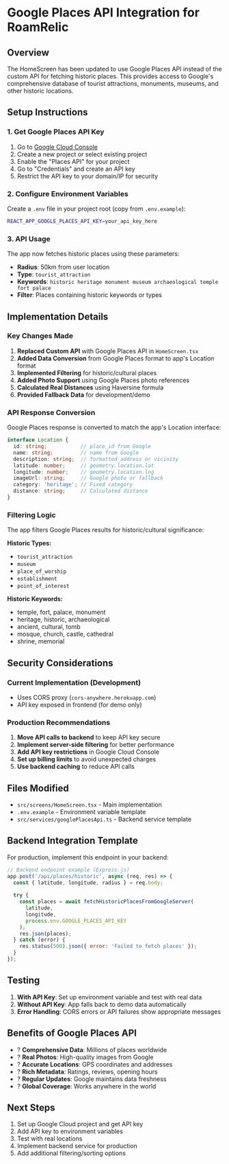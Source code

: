 # Google Places API Integration for RoamRelic

## Overview

The HomeScreen has been updated to use Google Places API instead of the custom API for fetching historic places. This provides access to Google's comprehensive database of tourist attractions, monuments, museums, and other historic locations.

## Setup Instructions

### 1. Get Google Places API Key

1. Go to [Google Cloud Console](https://console.cloud.google.com/)
2. Create a new project or select existing project
3. Enable the "Places API" for your project
4. Go to "Credentials" and create an API key
5. Restrict the API key to your domain/IP for security

### 2. Configure Environment Variables

Create a `.env` file in your project root (copy from `.env.example`):

```bash
REACT_APP_GOOGLE_PLACES_API_KEY=your_api_key_here
```

### 3. API Usage

The app now fetches historic places using these parameters:

- **Radius**: 50km from user location
- **Type**: `tourist_attraction`
- **Keywords**: `historic heritage monument museum archaeological temple fort palace`
- **Filter**: Places containing historic keywords or types

## Implementation Details

### Key Changes Made

1. **Replaced Custom API** with Google Places API in `HomeScreen.tsx`
2. **Added Data Conversion** from Google Places format to app's Location format
3. **Implemented Filtering** for historic/cultural places
4. **Added Photo Support** using Google Places photo references
5. **Calculated Real Distances** using Haversine formula
6. **Provided Fallback Data** for development/demo

### API Response Conversion

Google Places response is converted to match the app's Location interface:

```typescript
interface Location {
  id: string;           // place_id from Google
  name: string;         // name from Google
  description: string;  // formatted_address or vicinity
  latitude: number;     // geometry.location.lat
  longitude: number;    // geometry.location.lng
  imageUrl: string;     // Google photo or fallback
  category: 'heritage'; // Fixed category
  distance: string;     // Calculated distance
}
```

### Filtering Logic

The app filters Google Places results for historic/cultural significance:

**Historic Types:**
- `tourist_attraction`
- `museum`
- `place_of_worship`
- `establishment`
- `point_of_interest`

**Historic Keywords:**
- temple, fort, palace, monument
- heritage, historic, archaeological
- ancient, cultural, tomb
- mosque, church, castle, cathedral
- shrine, memorial

## Security Considerations

### Current Implementation (Development)
- Uses CORS proxy (`cors-anywhere.herokuapp.com`)
- API key exposed in frontend (for demo only)

### Production Recommendations
1. **Move API calls to backend** to keep API key secure
2. **Implement server-side filtering** for better performance
3. **Add API key restrictions** in Google Cloud Console
4. **Set up billing limits** to avoid unexpected charges
5. **Use backend caching** to reduce API calls

## Files Modified

- `src/screens/HomeScreen.tsx` - Main implementation
- `.env.example` - Environment variable template
- `src/services/googlePlacesApi.ts` - Backend service template

## Backend Integration Template

For production, implement this endpoint in your backend:

```javascript
// Backend endpoint example (Express.js)
app.post('/api/places/historic', async (req, res) => {
  const { latitude, longitude, radius } = req.body;
  
  try {
    const places = await fetchHistoricPlacesFromGoogleServer(
      latitude, 
      longitude, 
      process.env.GOOGLE_PLACES_API_KEY
    );
    res.json(places);
  } catch (error) {
    res.status(500).json({ error: 'Failed to fetch places' });
  }
});
```

## Testing

1. **With API Key**: Set up environment variable and test with real data
2. **Without API Key**: App falls back to demo data automatically
3. **Error Handling**: CORS errors or API failures show appropriate messages

## Benefits of Google Places API

- ? **Comprehensive Data**: Millions of places worldwide
- ? **Real Photos**: High-quality images from Google
- ? **Accurate Locations**: GPS coordinates and addresses
- ? **Rich Metadata**: Ratings, reviews, opening hours
- ? **Regular Updates**: Google maintains data freshness
- ? **Global Coverage**: Works anywhere in the world

## Next Steps

1. Set up Google Cloud project and get API key
2. Add API key to environment variables
3. Test with real locations
4. Implement backend service for production
5. Add additional filtering/sorting options